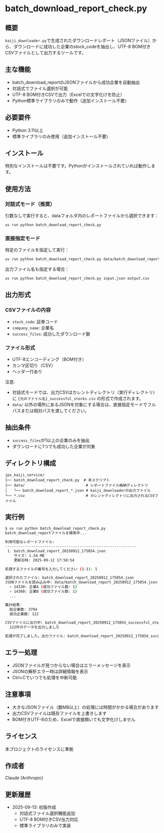 # batch_download_report_check.py

## 概要
`kaiji_downloader.py`で生成されたダウンロードレポート（JSONファイル）から、ダウンロードに成功した企業のstock_codeを抽出し、UTF-8 BOM付きCSVファイルとして出力するツールです。

## 主な機能
- batch_download_reportのJSONファイルから成功企業を自動抽出
- 対話式でファイル選択が可能
- UTF-8 BOM付きCSVで出力（Excelでの文字化けを防止）
- Python標準ライブラリのみで動作（追加インストール不要）

## 必要要件
- Python 3.11以上
- 標準ライブラリのみ使用（追加インストール不要）

## インストール
特別なインストールは不要です。Pythonがインストールされていれば動作します。

## 使用方法

### 対話式モード（推奨）
引数なしで実行すると、dataフォルダ内のレポートファイルから選択できます：
```bash
uv run python batch_download_report_check.py
```

### 直接指定モード
特定のファイルを指定して実行：
```bash
uv run python batch_download_report_check.py data/batch_download_report_20250912_175054.json
```

出力ファイル名も指定する場合：
```bash
uv run python batch_download_report_check.py input.json output.csv
```

## 出力形式
### CSVファイルの内容
- `stock_code`: 証券コード
- `company_name`: 企業名
- `success_files`: 成功したダウンロード数

### ファイル形式
- UTF-8エンコーディング（BOM付き）
- カンマ区切り（CSV）
- ヘッダー行あり

注意:
- 対話式モードでは、出力CSVはカレントディレクトリ（実行ディレクトリ）に `{元のファイル名}_successful_stocks.csv` の形式で作成されます。
- `data/` 以外の場所にあるJSONを対象にする場合は、直接指定モードでフルパスまたは相対パスを渡してください。

## 抽出条件
- `success_files`が1以上の企業のみを抽出
- ダウンロードに1つでも成功した企業が対象

## ディレクトリ構成
```
jpx_kaiji_service/
├── batch_download_report_check.py  # 本スクリプト
├── data/                            # レポートファイル格納ディレクトリ
│   └── batch_download_report_*.json # kaiji_downloaderの出力ファイル
└── *.csv                            # カレントディレクトリに出力されるCSVファイル
```

## 実行例
```bash
$ uv run python batch_download_report_check.py
batch_download_reportファイルを検索中...

利用可能なレポートファイル:
------------------------------------------------------------
 1. batch_download_report_20250912_175054.json
    サイズ: 1.54 MB
    更新日時: 2025-09-12 17:50:54

処理するファイルの番号を入力してください (1-1): 1

選択されたファイル: batch_download_report_20250912_175054.json
JSONファイルを読み込み中: data/batch_download_report_20250912_175054.json
  ✓ 14330: 企業A (成功ファイル数: 1)
  ✓ 14360: 企業B (成功ファイル数: 1)
  ...

集計結果:
  総企業数: 3794
  成功企業数: 122

CSVファイルに出力中: batch_download_report_20250912_175054_successful_stocks.csv
  122件のデータを出力しました

処理が完了しました。出力ファイル: batch_download_report_20250912_175054_successful_stocks.csv
```

## エラー処理
- JSONファイルが見つからない場合はエラーメッセージを表示
- JSONの解析エラー時は詳細情報を表示
- Ctrl+Cでいつでも処理を中断可能

## 注意事項
- 大きなJSONファイル（数MB以上）の処理には時間がかかる場合があります
- 出力CSVファイルは既存ファイルを上書きします
- BOM付きUTF-8のため、Excelで直接開いても文字化けしません

## ライセンス
本プロジェクトのライセンスに準拠

## 作成者
Claude (Anthropic)

## 更新履歴
- 2025-09-13: 初版作成
  - 対話式ファイル選択機能追加
  - UTF-8 BOM付きCSV出力対応
  - 標準ライブラリのみで実装
